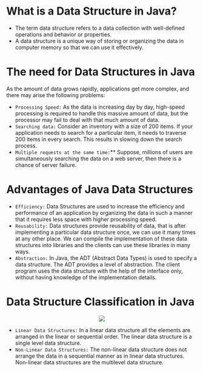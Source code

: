 # What is a Data Structure in Java?

- The term data structure refers to a data collection with well-defined operations and behavior or properties. 
- A data structure is a unique way of storing or organizing the data in computer memory so that we can use it effectively.


# The need for Data Structures in Java

As the amount of data grows rapidly, applications get more complex, and there may arise the following problems:

- ```Processing Speed:``` As the data is increasing day by day, high-speed processing is required to handle this massive amount of data, but the processor may fail to deal with that much amount of data.
- ```Searching data:``` Consider an inventory with a size of 200 items. If your application needs to search for a particular item, it needs to traverse 200 items in every search. This results in slowing down the search process.
- ```Multiple requests at the same time:```** Suppose, millions of users are simultaneously searching the data on a web server, then there is a chance of server failure.

# Advantages of Java Data Structures

- ```Efficiency:``` Data Structures are used to increase the efficiency and performance of an application by organizing the data in such a manner that it requires less space with higher processing speed.
- ```Reusability:``` Data structures provide reusability of data, that is after implementing a particular data structure once, we can use it many times at any other place. We can compile the implementation of these data structures into libraries and the clients can use these libraries in many ways.
- ```Abstraction:``` In Java, the ADT (Abstract Data Types) is used to specify a data structure. The ADT provides a level of abstraction. The client program uses the data structure with the help of the interface only, without having knowledge of the implementation details.

# Data Structure Classification in Java

<p align="center">
<img src="https://user-images.githubusercontent.com/13514156/188993876-03b1ae9a-6890-42dc-ba60-4a53dd3506b1.png">
</p>

- ```Linear Data Structures:``` In a linear data structure all the elements are arranged in the linear or sequential order. The linear data structure is a single level data structure.
- ```Non-Linear Data Structures:``` The non-linear data structure does not arrange the data in a sequential manner as in linear data structures. Non-linear data structures are the multilevel data structure.
